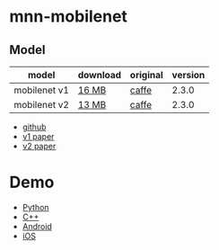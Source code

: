 # mnn-mobilenet

## Model

|    model    |  download  |  original  | version |
|-------------|:-----------|:-----------|:--------|
|mobilenet v1 | [16 MB](https://github.com/wangzhaode/mnn-mobilenet/releases/download/v1.0/mobilenet_v1.mnn)  |  [caffe](https://github.com/shicai/MobileNet-Caffe/blob/master/mobilenet.caffemodel) | 2.3.0 |
|mobilenet v2 | [13 MB](https://github.com/wangzhaode/mnn-mobilenet/releases/download/v1.0/mobilenet_v2.mnn)  |  [caffe](https://github.com/shicai/MobileNet-Caffe/blob/master/mobilenet_v2.caffemodel) | 2.3.0 |

- [github](https://github.com/shicai/MobileNet-Caffe)
- [v1 paper](https://arxiv.org/abs/1704.04861)
- [v2 paper](https://arxiv.org/abs/1801.04381)

# Demo
- [Python](./python/)
- [C++](./cpp)
- [Android](./android/)
- [iOS](./ios/)
